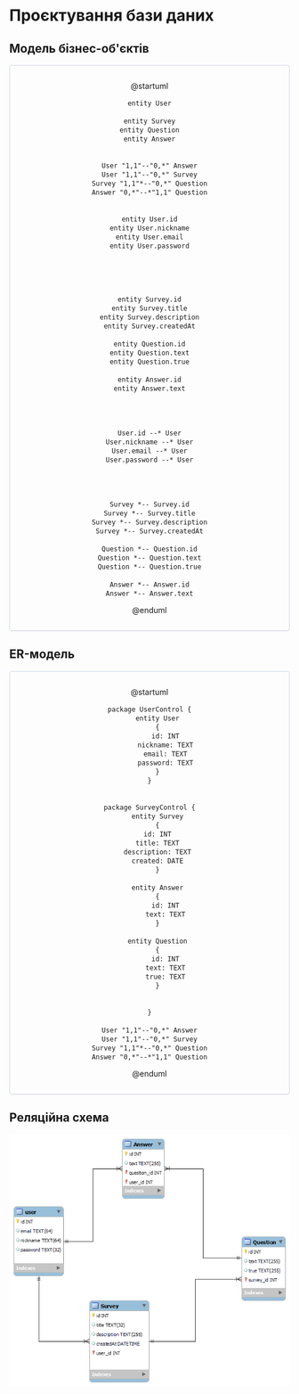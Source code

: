 # Проєктування бази даних

## Mодель бізнес-об'єктів

<center style="
    border-radius:4px;
    border: 1px solid #cfd7e6;
    box-shadow: 0 1px 3px 0 rgba(89,105,129,.05), 0 1px 1px 0 rgba(0,0,0,.025);
    padding: 1em;">

@startuml

    entity User
    
    entity Survey
    entity Question
    entity Answer

    
    User "1,1"--"0,*" Answer
    User "1,1"--"0,*" Survey
    Survey "1,1"*--"0,*" Question
    Answer "0,*"--*"1,1" Question
    

    entity User.id
    entity User.nickname
    entity User.email
    entity User.password
    


    

    entity Survey.id
    entity Survey.title
    entity Survey.description
    entity Survey.createdAt

    entity Question.id
    entity Question.text
    entity Question.true

    entity Answer.id
    entity Answer.text

    


    User.id --* User
    User.nickname --* User
    User.email --* User
    User.password --* User




    Survey *-- Survey.id
    Survey *-- Survey.title
    Survey *-- Survey.description
    Survey *-- Survey.createdAt

    Question *-- Question.id
    Question *-- Question.text
    Question *-- Question.true

    Answer *-- Answer.id
    Answer *-- Answer.text



@enduml

</center>

## ER-модель
<center style="
    border-radius:4px;
    border: 1px solid #cfd7e6;
    box-shadow: 0 1px 3px 0 rgba(89,105,129,.05), 0 1px 1px 0 rgba(0,0,0,.025);
    padding: 1em;">

@startuml

    package UserControl {
        entity User
        {
            id: INT
            nickname: TEXT
            email: TEXT
            password: TEXT
        }
    }
   
    
    package SurveyControl {
        entity Survey
        {
        id: INT
        title: TEXT
        description: TEXT
        created: DATE
        }

        entity Answer
        {
            id: INT
            text: TEXT
        }
 
        entity Question
        {
            id: INT
            text: TEXT
            true: TEXT
        }
    
        
    }
    
    User "1,1"--"0,*" Answer
    User "1,1"--"0,*" Survey
    Survey "1,1"*--"0,*" Question
    Answer "0,*"--*"1,1" Question

@enduml

</center>

## Реляційна схема
![relation-diagram](./images/version2.png)